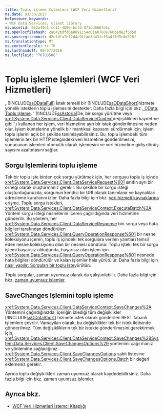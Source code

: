 ```yaml
---
title: Toplu işleme Işlemleri (WCF Veri Hizmetleri)
ms.date: 03/30/2017
helpviewer_keywords:
- WCF Data Services, client library
ms.assetid: 962a49d1-cc11-4b96-bc7d-071dd6607d6c
ms.openlocfilehash: 2a642bdfd6a8891c54c01a07609760bede2f5d5d
ms.sourcegitcommit: d2e1dfa7ef2d4e9ffae3d431cf6a4ffd9c8d378f
ms.translationtype: MT
ms.contentlocale: tr-TR
ms.lasthandoff: 09/07/2019
ms.locfileid: "70780506"
---
```

# <a name="batching-operations-wcf-data-services"></a>Toplu işleme Işlemleri (WCF Veri Hizmetleri)
, [!INCLUDE[ssODataFull](../../../../includes/ssodatafull-md.md)] İstek temelli bir [!INCLUDE[ssODataShort](../../../../includes/ssodatashort-md.md)]hizmete yönelik isteklerin toplu işlemesini destekler. Daha fazla bilgi için bkz [. OData: Toplu Işleme](https://go.microsoft.com/fwlink/?LinkId=186075). ' [!INCLUDE[ssAstoria](../../../../includes/ssastoria-md.md)]De, bir sorgu yürütme veya <xref:System.Data.Services.Client.DataServiceContext>değişiklikleri kaydetme gibi ' ı kullanan her işlem, veri hizmetine ayrı bir istek gönderilmesine neden olur. İşlem kümelerine yönelik bir mantıksal kapsamı sürdürmek için, işlem toplu işlerini açık bir şekilde tanımlayabilirsiniz. Bu, toplu işlemdeki tüm işlemlerin tek bir HTTP isteğindeki veri hizmetine gönderilmesini, sunucunun işlemleri otomatik olarak işlemesini ve veri hizmetine gidiş dönüş sayısını azaltmasını sağlar.  
  
## <a name="batching-query-operations"></a>Sorgu Işlemlerini toplu işleme  
 Tek bir toplu işte birden çok sorgu yürütmek için, her sorguyu toplu iş içinde <xref:System.Data.Services.Client.DataServiceRequest%601> sınıfın ayrı bir örneği olarak oluşturmanız gerekir. Bu şekilde bir sorgu isteği oluşturduğunuzda, sorgunun kendisi bir URI olarak tanımlanır ve kaynakları adresleme kurallarını izler. Daha fazla bilgi için bkz. [veri hizmeti kaynaklarına erişme](accessing-data-service-resources-wcf-data-services.md). Toplu sorgu istekleri, <xref:System.Data.Services.Client.DataServiceContext.ExecuteBatch%2A> Yöntem sorgu isteği nesnelerini içeren çağrıldığında veri hizmetine gönderilir. Bu yöntem, her <xref:System.Data.Services.Client.DataServiceResponse> biri sorgu veya hata bilgileri tarafından döndürülen <xref:System.Data.Services.Client.QueryOperationResponse%601> bir nesne koleksiyonu içeren, toplu iş içindeki tek sorgulara verilen yanıtları temsil eden nesne koleksiyonu olan bir nesnesi döndürür. Toplu işteki tek bir sorgu işlemi başarısız olduğunda, başarısız olan işlem için <xref:System.Data.Services.Client.QueryOperationResponse%601> nesnede hata bilgileri döndürülür ve kalan işlemler hala yürütülür. Daha fazla bilgi için [nasıl yapılır: Sorguları bir toplu Işte](how-to-execute-queries-in-a-batch-wcf-data-services.md)yürütün.  
  
 Toplu sorgular, zaman uyumsuz olarak da çalıştırılabilir. Daha fazla bilgi için bkz. [zaman uyumsuz işlemler](asynchronous-operations-wcf-data-services.md).  
  
## <a name="batching-the-savechanges-operation"></a>SaveChanges Işlemini toplu işleme  
 <xref:System.Data.Services.Client.DataServiceContext.SaveChanges%2A> Yöntemini çağırdığınızda, içeriğin izlediği tüm değişiklikler [!INCLUDE[ssODataShort](../../../../includes/ssodatashort-md.md)] hizmete istek olarak gönderilen REST tabanlı işlemlere çevrilir. Varsayılan olarak, bu değişiklikler tek bir istek iletisinde gönderilmez. Tüm değişikliklerin tek bir istekte gönderilmesini gerektirmek için, <xref:System.Data.Services.Client.DataServiceContext.SaveChanges%28System.Data.Services.Client.SaveChangesOptions%29> yöntemini çağırmanız ve yöntemine sağladığınız <xref:System.Data.Services.Client.SaveChangesOptions> sabit listesine <xref:System.Data.Services.Client.SaveChangesOptions.Batch> bir değeri eklemeniz gerekir.  
  
 Ayrıca toplu değişiklikleri zaman uyumsuz olarak kaydedebilirsiniz. Daha fazla bilgi için bkz. [zaman uyumsuz işlemler](asynchronous-operations-wcf-data-services.md).  
  
## <a name="see-also"></a>Ayrıca bkz.

- [WCF Veri Hizmetleri İstemci Kitaplığı](wcf-data-services-client-library.md)
